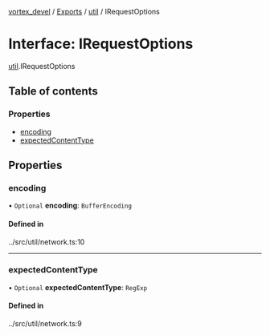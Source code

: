 [vortex_devel](../README.md) / [Exports](../modules.md) / [util](../modules/util.md) / IRequestOptions

# Interface: IRequestOptions

[util](../modules/util.md).IRequestOptions

## Table of contents

### Properties

- [encoding](util.IRequestOptions.md#encoding)
- [expectedContentType](util.IRequestOptions.md#expectedcontenttype)

## Properties

### encoding

• `Optional` **encoding**: `BufferEncoding`

#### Defined in

../src/util/network.ts:10

___

### expectedContentType

• `Optional` **expectedContentType**: `RegExp`

#### Defined in

../src/util/network.ts:9
